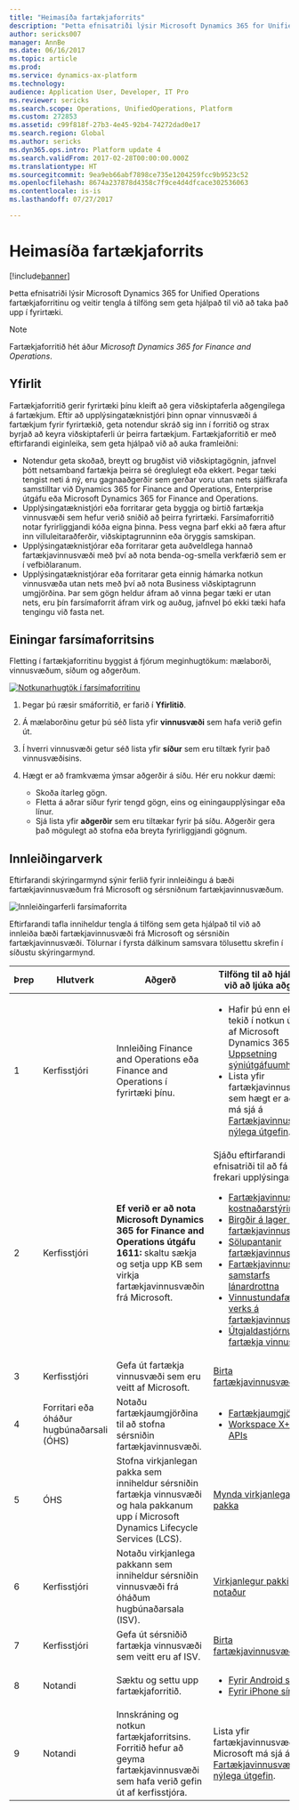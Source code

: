 ```yaml
---
title: "Heimasíða fartækjaforrits"
description: "Þetta efnisatriði lýsir Microsoft Dynamics 365 for Unified Operations fartækjaforritinu og veitir tengla á tilföng sem geta hjálpað til við að taka það upp í fyrirtæki."
author: sericks007
manager: AnnBe
ms.date: 06/16/2017
ms.topic: article
ms.prod: 
ms.service: dynamics-ax-platform
ms.technology: 
audience: Application User, Developer, IT Pro
ms.reviewer: sericks
ms.search.scope: Operations, UnifiedOperations, Platform
ms.custom: 272853
ms.assetid: c99f818f-27b3-4e45-92b4-74272dad0e17
ms.search.region: Global
ms.author: sericks
ms.dyn365.ops.intro: Platform update 4
ms.search.validFrom: 2017-02-28T00:00:00.000Z
ms.translationtype: HT
ms.sourcegitcommit: 9ea9eb66abf7898ce735e1204259fcc9b9523c52
ms.openlocfilehash: 8674a237878d4358c7f9ce4d4dfcace302536063
ms.contentlocale: is-is
ms.lasthandoff: 07/27/2017

---
```


# <a name="mobile-app-home-page"></a>Heimasíða fartækjaforrits

[!include[banner](../includes/banner.md)]

Þetta efnisatriði lýsir Microsoft Dynamics 365 for Unified Operations fartækjaforritinu og veitir tengla á tilföng sem geta hjálpað til við að taka það upp í fyrirtæki.

> [!NOTE]
> Fartækjaforritið hét áður *Microsoft Dynamics 365 for Finance and Operations*.

<a name="overview"></a>Yfirlit
--------

Fartækjaforritið gerir fyrirtæki þínu kleift að gera viðskiptaferla aðgengilega á fartækjum. Eftir að upplýsingatæknistjóri þinn opnar vinnusvæði á fartækjum fyrir fyrirtækið, geta notendur skráð sig inn í forritið og strax byrjað að keyra viðskiptaferli úr þeirra fartækjum. Fartækjaforritið er með eftirfarandi eiginleika, sem geta hjálpað við að auka framleiðni:

- Notendur geta skoðað, breytt og brugðist við viðskiptagögnin, jafnvel þótt netsamband fartækja þeirra sé óreglulegt eða ekkert. Þegar tæki tengist neti á ný, eru gagnaaðgerðir sem gerðar voru utan nets sjálfkrafa samstilltar við Dynamics 365 for Finance and Operations, Enterprise útgáfu eða Microsoft Dynamics 365 for Finance and Operations.
- Upplýsingatæknistjóri eða forritarar geta byggja og birtið fartækja vinnusvæði sem hefur verið sniðið að þeirra fyrirtæki. Farsímaforritið notar fyrirliggjandi kóða eigna þinna. Þess vegna þarf ekki að færa aftur inn villuleitaraðferðir, viðskiptagrunninn eða öryggis samskipan.
- Upplýsingatæknistjórar eða forritarar geta auðveldlega hannað fartækjavinnusvæði með því að nota benda-og-smella verkfærið sem er í vefbiðlaranum.
- Upplýsingatæknistjórar eða forritarar geta einnig hámarka notkun vinnusvæða utan nets með því að nota Business viðskiptagrunn umgjörðina. Þar sem gögn heldur áfram að vinna þegar tæki er utan nets, eru þín farsímaforrit áfram virk og auðug, jafnvel þó ekki tæki hafa tengingu við fasta net.

## <a name="elements-of-the-mobile-app"></a>Einingar farsímaforritsins
Fletting í fartækjaforritinu byggist á fjórum meginhugtökum: mælaborði, vinnusvæðum, síðum og aðgerðum. 

[![Notkunarhugtök í farsímaforritinu](./media/mobilephoneapp1-1024x536.png)](./media/mobilephoneapp1.png)

1. Þegar þú ræsir smáforritið, er farið í **Yfirlitið**.
2. Á mælaborðinu getur þú séð lista yfir **vinnusvæði** sem hafa verið gefin út.
3. Í hverri vinnusvæði getur séð lista yfir **síður** sem eru tiltæk fyrir það vinnusvæðisins.
4. Hægt er að framkvæma ýmsar aðgerðir á síðu. Hér eru nokkur dæmi:

    - Skoða ítarleg gögn.
    - Fletta á aðrar síður fyrir tengd gögn, eins og einingaupplýsingar eða línur.
    - Sjá lista yfir **aðgerðir** sem eru tiltækar fyrir þá síðu. Aðgerðir gera það mögulegt að stofna eða breyta fyrirliggjandi gögnum.

## <a name="implementation-process"></a>Innleiðingarverk
Eftirfarandi skýringarmynd sýnir ferlið fyrir innleiðingu á bæði fartækjavinnusvæðum frá Microsoft og sérsniðnum fartækjavinnusvæðum. 

![Innleiðingarferli farsímaforrita](./media/Mobile-implementation-process-5.png)

Eftirfarandi tafla inniheldur tengla á tilföng sem geta hjálpað til við að innleiða bæði fartækjavinnusvæði frá Microsoft og sérsniðin fartækjavinnusvæði. Tölurnar í fyrsta dálkinum samsvara tölusettu skrefin í síðustu skýringarmynd.

<table>
<colgroup>
<col width="25%" />
<col width="25%" />
<col width="25%" />
<col width="25%" />
</colgroup>
<thead>
<tr class="header">
<th>Þrep</th>
<th>Hlutverk</th>
<th>Aðgerð</th>
<th>Tilföng til að hjálpa til við að ljúka aðgerð</th>
</tr>
</thead>
<tbody>
<tr class="odd">
<td>1</td>
<td>Kerfisstjóri</td>
<td>Innleiðing Finance and Operations eða Finance and Operations í fyrirtæki þínu.</td>
<td><ul><li>Hafir þú enn ekki tekið í notkun útgáfu af Microsoft Dynamics 365, sjá <a href="../deployment/deploy-demo-environment.md">Uppsetning sýniútgáfuumhverfis</a>.</li><li>Lista yfir fartækjavinnusvæði sem hægt er að nota má sjá á <a href="mobile-workspaces-released.md">Fartækjavinnusvæði, nýlega útgefin</a>.</li></ul></td>
</tr>
<tr class="even">
<td>2</td>
<td>Kerfisstjóri</td>
<td><strong>Ef verið er að nota Microsoft Dynamics 365 for Finance and Operations útgáfu 1611:</strong> skaltu sækja og setja upp KB sem virkja fartækjavinnusvæðin frá Microsoft.</td>
<td>Sjáðu eftirfarandi efnisatriði til að fá frekari upplýsingar:
<ul>

<li><a href="/dynamics365/unified-operations/financials/cost-accounting/cost-controlling-mobile-workspace">Fartækjavinnusvæði kostnaðarstýringar</a></li>
<li><a href="/dynamics365/unified-operations/supply-chain/inventory/inventory-on-hand-mobile-workspace">Birgðir á lager eftir fartækjavinnusvæði</a></li>
<li><a href="/dynamics365/unified-operations/supply-chain/sales-marketing/sales-orders-mobile-workspace">Sölupantanir fartækjavinnusvæði</a></li>
<li><a href="/dynamics365/unified-operations/supply-chain/procurement/vendor-collaboration-mobile-workspace">Fartækjavinnusvæði samstarfs lánardrottna</a></li>
<li><a href="/dynamics365/unified-operations/financials/project-management/project-time-entry-mobile-workspace">Vinnustundafærsla verks á fartækjavinnusvæði</a></li>
<li><a href="/dynamics365/unified-operations/financials/expense-management/expense-management-mobile-workspace">Útgjaldastjórnunar fartækja vinnusvæði</a></li>

</ul></td>
</tr>
<tr class="odd">
<td>3</td>
<td>Kerfisstjóri</td>
<td>Gefa út fartækja vinnusvæði sem eru veitt af Microsoft.</td>
<td><a href="publish-mobile-workspace.md">Birta fartækjavinnusvæði</a>
</td>
</tr>
<tr class="even">
<td>4</td>
<td>Forritari eða óháður hugbúnaðarsali (ÓHS)</td>
<td>Notaðu fartækjaumgjörðina til að stofna sérsniðin fartækjavinnusvæði.</td>
<td><ul>
<li><a href="mobile-platform.md">Fartækjaumgjörð</a></li>
<li><a href="mobile-workspace-xpp-apis.md">Workspace X++ APIs</a></li>
</ul></td>
</tr>
<tr class="odd">
<td>5</td>
<td>ÓHS</td>
<td>Stofna virkjanlegan pakka sem inniheldur sérsniðin fartækja vinnusvæði og hala pakkanum upp í Microsoft Dynamics Lifecycle Services (LCS).</td>
<td><a href="../deployment/create-apply-deployable-package.md">Mynda virkjanlegan pakka</a></td>
</tr>
<tr class="even">
<td>6</td>
<td>Kerfisstjóri</td>
<td>Notaðu virkjanlega pakkann sem inniheldur sérsniðin vinnusvæði frá óháðum hugbúnaðarsala (ISV).</td>
<td><a href="../deployment/apply-deployable-package-system.md">Virkjanlegur pakki notaður</a></td>
</tr>
<tr class="odd">
<td>7</td>
<td>Kerfisstjóri</td>
<td>Gefa út sérsniðið fartækja vinnusvæði sem veitt eru af ISV.</td>
<td><a href="publish-mobile-workspace.md">Birta fartækjavinnusvæði</a></td>
</tr>
<tr class="even">
<td>8</td>
<td>Notandi</td>
<td>Sæktu og settu upp fartækjaforritið.</td>
<td><ul>
<li><a href="https://go.microsoft.com/fwlink/?linkid=850662">Fyrir Android síma</a></li>
<li><a href="https://go.microsoft.com/fwlink/?linkid=850663">Fyrir iPhone síma</a></li></ul>
</td>
</tr>
<tr class="odd">
<td>9</td>
<td>Notandi</td>
<td>Innskráning og notkun fartækjaforritsins. Forritið hefur að geyma fartækjavinnusvæði sem hafa verið gefin út af kerfisstjóra.</td>
<td>Lista yfir fartækjavinnusvæði frá Microsoft má sjá á <a href="mobile-workspaces-released.md">Fartækjavinnusvæði, nýlega útgefin</a>.
</td>
</tr>
</tbody>
</table>

